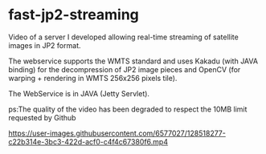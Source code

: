 # fast-jp2-streaming

Video of a server I developed allowing real-time streaming of satellite images in JP2 format.

The webservice supports the WMTS standard and uses Kakadu (with JAVA binding) for the decompression of JP2 image pieces and OpenCV (for warping + rendering in WMTS 256x256 pixels tile).

The WebService is in JAVA (Jetty Servlet). 

ps:The quality of the video has been degraded to respect the 10MB limit requested by Github

https://user-images.githubusercontent.com/6577027/128518277-c22b314e-3bc3-422d-acf0-c4f4c67380f6.mp4

